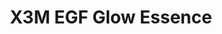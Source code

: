 ---  
title: X3M EGF Glow Essence
description:
image: /images/banner.jpg
shop_link: 'https://www.beauty-bar.se/partner/pipers-hudvard/?add-to-cart=1606'
info_link: 'https://www.beauty-bar.se/produkt/x3megf-glow-essence50ml/'
pris: '495:-'
category: Essence
---